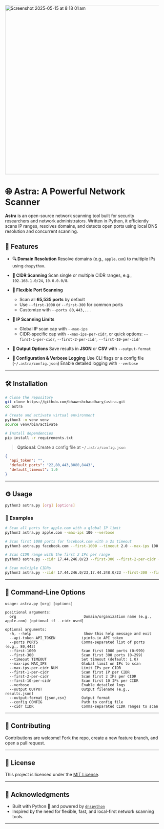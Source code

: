<img width="554" alt="Screenshot 2025-05-15 at 8 18 01 am" src="https://github.com/user-attachments/assets/728d52f0-f173-4d70-ba9b-d46ae4910265" />

# 🌐 **Astra: A Powerful Network Scanner**

**Astra** is an open-source network scanning tool built for security researchers and network administrators. Written in Python, it efficiently scans IP ranges, resolves domains, and detects open ports using local DNS resolution and concurrent scanning.

## 🚀 Features

- **🔍 Domain Resolution**
  Resolve domains (e.g., `apple.com`) to multiple IPs using `dnspython`.

- **📡 CIDR Scanning**
  Scan single or multiple CIDR ranges, e.g., `192.168.1.0/24`, `10.0.0.0/8`.

- **🔐 Flexible Port Scanning**

  - Scan all **65,535 ports** by default
  - Use `--first-1000` or `--first-300` for common ports
  - Customize with `--ports 80,443,...`

- **📏 IP Scanning Limits**

  - Global IP scan cap with `--max-ips`
  - CIDR-specific cap with `--max-ips-per-cidr`, or quick options:
    `--first-1-per-cidr`, `--first-2-per-cidr`, `--first-10-per-cidr`

- **🧾 Output Options**
  Save results in **JSON** or **CSV** with `--output-format`

- **🔧 Configuration & Verbose Logging**
  Use CLI flags or a config file (`~/.astra/config.json`)
  Enable detailed logging with `--verbose`

---

## 🛠️ Installation

```bash
# Clone the repository
git clone https://github.com/bhaweshchaudhary/astra.git
cd astra

# Create and activate virtual environment
python3 -m venv venv
source venv/bin/activate

# Install dependencies
pip install -r requirements.txt
```

> **Optional**: Create a config file at `~/.astra/config.json`

```json
{
  "api_token": "",
  "default_ports": "22,80,443,8080,8443",
  "default_timeout": 1.0
}
```

---

## ⚙️ Usage

```bash
python3 astra.py [org] [options]
```

### 🔧 Examples

```bash
# Scan all ports for apple.com with a global IP limit
python3 astra.py apple.com --max-ips 100 --verbose

# Scan first 1000 ports for facebook.com with a 2s timeout
python3 astra.py facebook.com --first-1000 --timeout 2.0 --max-ips 100 --verbose

# Scan CIDR range with the first 2 IPs per range
python3 astra.py --cidr 17.44.246.0/23 --first-300 --first-2-per-cidr --verbose

# Scan multiple CIDRs
python3 astra.py --cidr 17.44.246.0/23,17.44.248.0/23 --first-300 --first-2-per-cidr --verbose
```

---

## 🧩 Command-Line Options

```
usage: astra.py [org] [options]

positional arguments:
  org                               Domain/organization name (e.g., apple.com) [optional if --cidr used]

optional arguments:
  -h, --help                        Show this help message and exit
  --api-token API_TOKEN            ipinfo.io API token
  --ports PORTS                    Comma-separated list of ports (e.g., 80,443)
  --first-1000                     Scan first 1000 ports (0–999)
  --first-300                      Scan first 300 ports (0–299)
  --timeout TIMEOUT                Set timeout (default: 1.0)
  --max-ips MAX_IPS                Global limit on IPs to scan
  --max-ips-per-cidr NUM           Limit IPs per CIDR
  --first-1-per-cidr               Scan first IP per CIDR
  --first-2-per-cidr               Scan first 2 IPs per CIDR
  --first-10-per-cidr              Scan first 10 IPs per CIDR
  --verbose                        Enable detailed logs
  --output OUTPUT                  Output filename (e.g., results.json)
  --output-format {json,csv}       Output format
  --config CONFIG                  Path to config file
  --cidr CIDR                      Comma-separated CIDR ranges to scan
```

---

## 🤝 Contributing

Contributions are welcome! Fork the repo, create a new feature branch, and open a pull request.

---

## 📄 License

This project is licensed under the [MIT License](./LICENSE).

---

## 🙏 Acknowledgments

- Built with Python 🐍 and powered by [`dnspython`](https://www.dnspython.org/)
- Inspired by the need for flexible, fast, and local-first network scanning tools.

---
